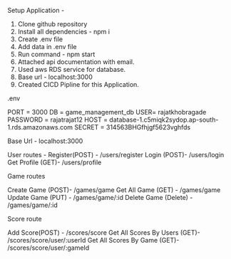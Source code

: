 Setup Application - 

1) Clone github repository
2) Install all dependencies - npm i
3) Create .env file
4) Add data in .env file
5) Run command - npm start
6) Attached api documentation with email.
7) Used aws RDS service for database.
8) Base url - localhost:3000
9) Created CICD Pipline for this Application.


.env

PORT = 3000
DB = game_management_db
USER= rajatkhobragade
PASSWORD = rajatrajat12
HOST = database-1.c5miqk2sydop.ap-south-1.rds.amazonaws.com
SECRET = 314563BHGfhjgf5623vghfds









Base Url - localhost:3000

User routes - 
Register(POST) - /users/register
Login (POST)- /users/login
Get Profile (GET)- /users/profile

Game routes

Create Game (POST)- /games/game
Get All Game (GET) - /games/game
Update Game (PUT) - /games/game/:id
Delete Game (Delete) - /games/game/:id

Score route

Add Score(POST) - /scores/score
Get All Scores By Users (GET)- /scores/score/user/:userId
Get All Scores By Game (GET)- /scores/score/user/:gameId
